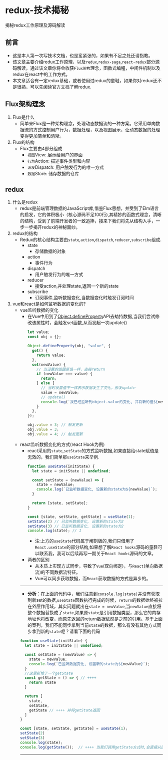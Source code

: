 # redux-技术揭秘
揭秘redux工作原理及源码解读

## 前言
+ 这是本人第一次写技术文档，也是蛮紧张的，如果有不足之处还请指教。
+ 该文章主要介绍redux工作原理，以及`redux`,`redux-saga`,`react-redux`部分源码解读，通过该文章你将会收获`Flux架构`理念，函数式编程，中间件机制以及redux在react中的工作方式。
+ 本文章适合有一定redux基础，或者使用过redux的童鞋，如果你对redux还不是很熟，可以先阅读[官方文档](https://redux.js.org/)了解redux.

## Flux架构理念
1. Flux是什么
    + 简单来Flux是一种架构理念，处理动态数据流的一种方案。它采用单向数据流的方式控制用户行为，数据处理，以及视图展示，让动态数据的处理变得更加简单和清晰。
2. Flux的结构
    + Flux主要由4部分组成
        + `视图`View: 展示给用户的界面
        + `行为`Action: 描述事件类型和内容
        + `派发`Dispatch: 用户触发行为的唯一方式
        + `数据`Store: 储存数据的仓库

## redux
1. 什么是redux
    + redux是前端管理数据的JavaScript库,借鉴Flux思想，并受到了Elm语言的启发，它的体积极小（核心源码不足100行),其精妙的函数式理念，清晰的结构，受到了前端开发者的一致追捧，接来下我们将先从结构入手，一步一步揭开redux的神秘面纱。
2. redux的结构
    + Redux的核心结构主要由`state`,`action`,`dispatch`,`reducer`,`subscribe`组成.
        + state
            + 存储数据的对象
        + action
            + 事件行为
        + dispatch
            + 用户触发行为的唯一方式
        + reducer
            + 接受action,并处理state,返回一个新的state
        + subscribe
            + 订阅事件,监听数据变化,当数据变化时触发订阅时间
3. vue和react是如何监听数据的变化的?
    + vue监听数据的变化
       + 在Vue中用到了[Object.defineProperty](https://developer.mozilla.org/zh-CN/docs/Web/JavaScript/Reference/Global_Objects/Object/defineProperty)API去劫持数据,当我们尝试修改该属性时，会触发set函数,从而发起一次update()
         ```javascript
         let value;
         const obj = {};

         Object.defineProperty(obj, "value", {
           get() {
             return value;
           },
           set(newValue) {
             // 当设置的值跟原值一样，直接return
             if (newValue === value) {
               return;
             } else {
               // 当时设置值不一样表示数据发生了变化，触发update
               value = newValue;
               // update()
               console.log(`我已经监听到object.value的变化, 并将新的值${newValue}赋值给obj.value`);
             }
           },
         });

         obj.value = 3; // 触发更新
         obj.value = 3;
         obj.value = 4; // 触发更新
         ```
    + react监听数据变化的方式(react Hook为例)
       + react采用的`state`,`setState`的方式监听数据,如果直接给state赋值是无效的，我们简单那`useState`来举例.
         ```javascript
         function useState(initState) {
           let state = initState || undefined;

           const setState = (newValue) => {
             state = newValue;
             console.log(`已监听数据变化, 设置新的state为${newValue}`);
           }

           return [state, setState];
         }

         const [state, setState, getState] = useState(1);
         setState(2) // 已监听数据变化, 设置新的state为2
         setState(3) // 已监听数据变化, 设置新的state为2
         console.log(state); // 1
         ```
         + 注:上方的`useState`代码属于阉割版的,我们只借用了`React.useState`的部分结构,如果想了解`React hooks`源码的童鞋可以联系我，我可以后续再写一期关于`React hooks`源码的文章。 
       + 两者的区别
         + 从本质上实现方式同步，导致了`Vue`(双向绑定)，与`React`(单向数据流)的不同数据流特征。
         + Vue可以同步获取数据，而`React`获取数据的方式是异步的。
        *****
         + **分析**：在上面的代码中，我们注意到`console.log(state)`并没有获取到新set的数据,`useState`函数执行完成的时候，`return`的数据始终被拉在外层作用域，其实问题就出在`state = newValue`,当`newValue`直接将整个数据替换成了`state`,如果原`state`是引用数据类型，那么它的内存地址也将改变，而原先返回的return数据依然是之前的引用。基于上面的案列，我们不能同步拿到当前`state`的数据，那么有没有其他方式同步拿到新的`state`呢？请看下面的代码
         ```javascript
         function useState(initState) {
           let state = initState || undefined;

           const setState = (newValue) => {
             state = newValue;
             console.log(`已监听数据变化, 设置新的state为${newValue}`);
           }
           //这里新增了一个getState
           const getState = () => { // ++++
             return state
           }

           return [
             state,
             setState,
             getState // ++++ 并将getState返回
           ]
         }

         const [state, setState, getState] = useState(1);
         setState(2)
         setState(3)
         console.log(state);
         console.log(getState());  // ++++ 当我们调用getState方式时,会直接从函数内部的state获取数据
         ```
        ****
